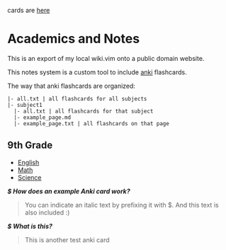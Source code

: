 cards are [here](./all.txt)
# Academics and Notes

This is an export of my local wiki.vim onto a public domain website.

This notes system is a custom tool to include [anki](https://apps.ankiweb.net/) flashcards.

The way that anki flashcards are organized:

```
|- all.txt | all flashcards for all subjects
|- subject1
  |- all.txt | all flashcards for that subject
  |- example_page.md
  |- example_page.txt | all flashcards on that page

```

## 9th Grade

- [English](english/English.md)
- [Math](math/Math.md)
- [Science](science/Science.md)

***$ How does an example Anki card work?***
> You can indicate an italic text by prefixing it with $.
> And this text is also included :)

***$ What is this?***
> This is another test anki card

